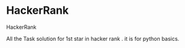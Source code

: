 # HackerRank
HackerRank

All the Task solution for 1st star in hacker rank .
it is for python basics.


